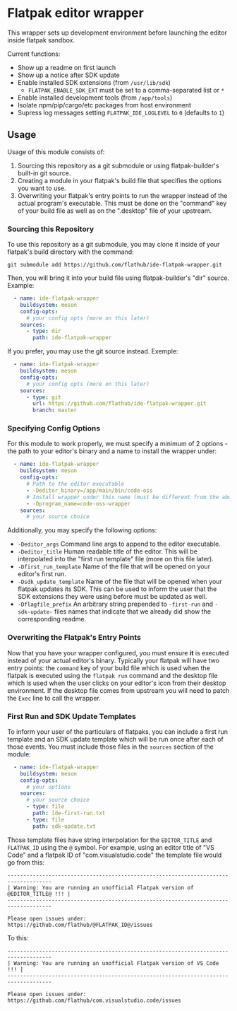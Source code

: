 # Flatpak editor wrapper

This wrapper sets up development environment before launching the editor inside flatpak sandbox.

Current functions:

* Show up a readme on first launch
* Show up a notice after SDK update
* Enable installed SDK extensions (from `/usr/lib/sdk`)
  * `FLATPAK_ENABLE_SDK_EXT` must be set to a comma-separated list or `*`
* Enable installed development tools (from `/app/tools`)
* Isolate npm/pip/cargo/etc packages from host environment
* Supress log messages setting `FLATPAK_IDE_LOGLEVEL` to `0` (defaults to `1`)

## Usage

Usage of this module consists of:

  1. Sourcing this repository as a git submodule or using flatpak-builder's built-in git source.
  1. Creating a module in your flatpak's build file that specifies the options you want to use.
  1. Overwriting your flatpak's entry points to run the wrapper instead of the actual program's
  executable. This must be done on the "command" key of your build file as well as on the
  ".desktop" file of your upstream.

### Sourcing this Repository

To use this repository as a git submodule, you may clone it inside of your flatpak's build directory
with the command:

```
git submodule add https://github.com/flathub/ide-flatpak-wrapper.git
```

Then, you will bring it into your build file using flatpak-builder's "dir" source. Example:

```yaml
  - name: ide-flatpak-wrapper
    buildsystem: meson
    config-opts:
      # your config opts (more on this later)
    sources:
      - type: dir
        path: ide-flatpak-wrapper
```

If you prefer, you may use the git source instead. Exemple:

```yaml
  - name: ide-flatpak-wrapper
    buildsystem: meson
    config-opts:
      # your config opts (more on this later)
    sources:
      - type: git
        url: https://github.com/flathub/ide-flatpak-wrapper.git
        branch: master
```

### Specifying Config Options

For this module to work properly, we must specify a minimum of 2 options - the path to your editor's
binary and a name to install the wrapper under:

```yaml
  - name: ide-flatpak-wrapper
    buildsystem: meson
    config-opts:
      # Path to the editor executable
      - -Deditor_binary=/app/main/bin/code-oss
      # Install wrapper under this name (must be different from the above)
      - -Dprogram_name=code-oss-wrapper
    sources:
      # your source choice
```

Additionally, you may specify the following options:

* `-Deditor_args` Command line args to append to the editor executable.
* `-Deditor_title` Human readable title of the editor. This will be interpolated into the "first run template"
      file (more on this file later).
* `-Dfirst_run_template` Name of the file that will be opened on your editor's first run.
* `-Dsdk_update_template` Name of the file that will be opened when your flatpak updates its SDK. This can be
      used to inform the user that the SDK extensions they were using before must be updated as well.
* `-Dflagfile_prefix` An arbitrary string prepended to `-first-run` and `-sdk-update-` files names that indicate
      that we already did show the corresponding readme.

### Overwriting the Flatpak's Entry Points

Now that you have your wrapper configured, you must ensure **it** is executed instead of your actual editor's
binary. Typically your flatpak will have two entry points: the `command` key of your build file which is used
when the flatpak is executed using the `flatpak run` command and the desktop file which is used when the user
clicks on your editor's icon from their desktop environment. If the desktop file comes from upstream you will
need to patch the `Exec` line to call the wrapper.

### First Run and SDK Update Templates

To inform your user of the particulars of flatpaks, you can include a first run template and an SDK update template
which will be run once after each of those events. You must include those files in the `sources` section of the
module:

```yaml
  - name: ide-flatpak-wrapper
    buildsystem: meson
    config-opts:
      # your options
    sources:
      # your source choice
      - type: file
        path: ide-first-run.txt
      - type: file
        path: sdk-update.txt
```

Those template files have string interpolation for the `EDITOR_TITLE` and `FLATPAK_ID` using the `@` symbol.
For example, using an editor title of "VS Code" and a flatpak ID of "com.visualstudio.code" the template file
would go from this:

```
------------------------------------------------------------------------------------
| Warning: You are running an unofficial Flatpak version of @EDITOR_TITLE@ !!! |
------------------------------------------------------------------------------------

Please open issues under: https://github.com/flathub/@FLATPAK_ID@/issues
```

To this:

```
------------------------------------------------------------------------------------
| Warning: You are running an unofficial Flatpak version of VS Code !!! |
------------------------------------------------------------------------------------

Please open issues under: https://github.com/flathub/com.visualstudio.code/issues
```
